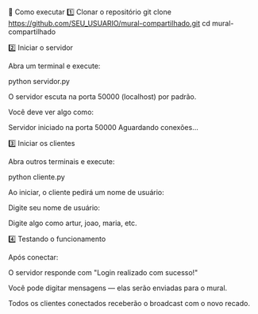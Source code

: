🚀 Como executar
1️⃣ Clonar o repositório
git clone https://github.com/SEU_USUARIO/mural-compartilhado.git
cd mural-compartilhado

2️⃣ Iniciar o servidor

Abra um terminal e execute:

python servidor.py


O servidor escuta na porta 50000 (localhost) por padrão.

Você deve ver algo como:

Servidor iniciado na porta 50000
Aguardando conexões...

3️⃣ Iniciar os clientes

Abra outros terminais e execute:

python cliente.py


Ao iniciar, o cliente pedirá um nome de usuário:

Digite seu nome de usuário:


Digite algo como artur, joao, maria, etc.

4️⃣ Testando o funcionamento

Após conectar:

O servidor responde com "Login realizado com sucesso!"

Você pode digitar mensagens — elas serão enviadas para o mural.

Todos os clientes conectados receberão o broadcast com o novo recado.
